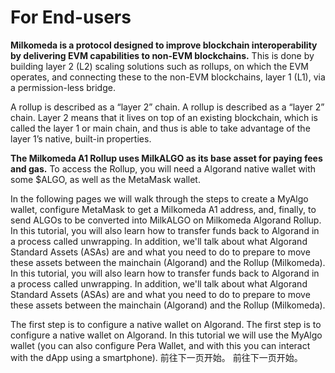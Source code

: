 # For End-users

**Milkomeda is a protocol designed to improve blockchain interoperability by delivering EVM capabilities to non-EVM blockchains.** This is done by building layer 2 (L2) scaling solutions such as rollups, on which the EVM operates, and connecting these to the non-EVM blockchains, layer 1 (L1), via a permission-less bridge.

A rollup is described as a “layer 2” chain. A rollup is described as a “layer 2” chain. Layer 2 means that it lives on top of an existing blockchain, which is called the layer 1 or main chain, and thus is able to take advantage of the layer 1’s native, built-in properties.

**The Milkomeda A1 Rollup uses MilkALGO as its base asset for paying fees and gas.** To access the Rollup, you will need a Algorand native wallet with some $ALGO, as well as the MetaMask wallet.

In the following pages we will walk through the steps to create a MyAlgo wallet, configure MetaMask to get a Milkomeda A1 address, and, finally, to send ALGOs to be converted into MilkALGO on Milkomeda Algorand Rollup. In this tutorial, you will also learn how to transfer funds back to Algorand in a process called unwrapping. In addition, we'll talk about what Algorand Standard Assets (ASAs) are and what you need to do to prepare to move these assets between the mainchain (Algorand) and the Rollup (Milkomeda). In this tutorial, you will also learn how to transfer funds back to Algorand in a process called unwrapping. In addition, we'll talk about what Algorand Standard Assets (ASAs) are and what you need to do to prepare to move these assets between the mainchain (Algorand) and the Rollup (Milkomeda).

The first step is to configure a native wallet on Algorand. The first step is to configure a native wallet on Algorand. In this tutorial we will use the MyAlgo wallet (you can also configure Pera Wallet, and with this you can interact with the dApp using a smartphone). 前往下一页开始。 前往下一页开始。
